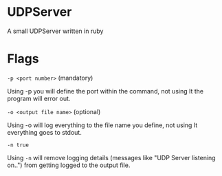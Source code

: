 # UDPServer
A small UDPServer written in ruby 

# Flags
```-p <port number>``` (mandatory)

Using -p you will define the port within the command, not using It the program will error out.

```-o <output file name>``` (optional)

Using -o will log everything to the file name you define, not using It everything goes to stdout.

```-n true```

Using ``-n`` will remove logging details (messages like "UDP Server listening on..") from getting logged to the output file.

